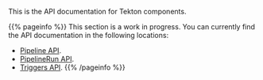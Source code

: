 <!--
---
title: "API documentation"
linkTitle: "API"
weight: 6
description: >
  Tekton API documentation
---
-->

This is the API documentation for Tekton components.

{{% pageinfo %}}
This section is a work in progress. You can currently find the
API documentation in the following locations:

- [Pipeline API](/docs/reference/pipelines/pipelines/).
- [PipelineRun API](/docs/pipelines/pipelineruns/).
- [Triggers API](/docs/reference/triggers/triggers-api/).
{{% /pageinfo %}}
